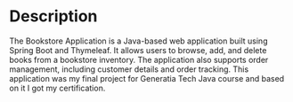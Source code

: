 <h1>Description</h1>
<p>The Bookstore Application is a Java-based web application built using Spring Boot and Thymeleaf. It allows users to browse, add, and delete books from a bookstore inventory. The application also supports order management, including customer details and order tracking. This application was my final project for Generatia Tech Java course and based on it I got my certification. </p>
